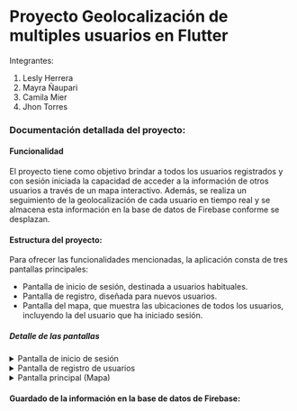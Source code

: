 # Proyecto Geolocalización de multiples usuarios en Flutter

Integrantes:
1. Lesly Herrera
1. Mayra Ñaupari
1. Camila Mier 
1. Jhon Torres

### Documentación detallada del proyecto:

#### Funcionalidad
El proyecto tiene como objetivo brindar a todos los usuarios registrados y con sesión iniciada la capacidad de acceder a la información de otros usuarios a través de un mapa interactivo. Además, se realiza un seguimiento de la geolocalización de cada usuario en tiempo real y se almacena esta información en la base de datos de Firebase conforme se desplazan. 

#### Estructura del proyecto:
Para ofrecer las funcionalidades mencionadas, la aplicación consta de tres pantallas principales:

- Pantalla de inicio de sesión, destinada a usuarios habituales.
- Pantalla de registro, diseñada para nuevos usuarios.
- Pantalla del mapa, que muestra las ubicaciones de todos los usuarios, incluyendo la del usuario que ha iniciado sesión.

##### Detalle de las pantallas
<details>
<summary>Pantalla de inicio de sesión</summary>
  Esta pantalla cuenta con dos campos de entrada de texto (TextInput) en los cuales ingresaremos nuestras credenciales de correo y contraseña. Luego, pulsaremos "LOGIN" para acceder si ya estamos registrados. En caso de no tener una cuenta, hay un botón que redirige al usuario a la pantalla de registro.
  
  En caso de no tener claro esto a continucación se puede apreciar la vista de dicha pantalla en un dispositivo:
  
</details>

<details>
<summary>Pantalla de registro de usuarios</summary>
  La pantalla de registro presenta tres campos de entrada de datos para el usuario. En primer lugar, se solicita ingresar un nombre de usuario único. A continuación, se requiere proporcionar una dirección de correo electrónico válida. Por último, se debe ingresar una contraseña segura. Estos tres parámetros son esenciales para crear una nueva cuenta y acceder a todas las funcionalidades de la aplicación una vez completado el proceso de registro.
  
  En caso de no tener claro lo mencionado a continucación se puede apreciar la vista de dicha pantalla en un dispositivo:

  <picture>
  <img alt="Shows an illustrated sun in light mode and a moon with stars in dark mode." src="https://user-images.githubusercontent.com/25423296/163456779-a8556205-d0a5-45e2-ac17-42d089e3c3f8.png">
</picture>
  
</details>

<details>
<summary>Pantalla principal (Mapa)</summary>
  La pantalla de inicio presenta una experiencia visualmente enriquecedora al mostrar la ubicación actual del usuario en un mapa de Google Maps. Además de esta información personalizada, los usuarios tienen la capacidad de visualizar la ubicación o geolocalización de otros usuarios registrados en la plataforma. Cada usuario se representa en el mapa con una marca de color azul, lo que facilita la identificación por medio del nombre de usuarios el cual se muestra al pulsar una marca especifica, y el seguimiento de las diferentes posiciones en tiempo real. Esta característica permite a los usuarios interactuar y compartir ubicaciones de manera eficiente dentro de la aplicación.
  
  En caso de no tener claro lo mencionado a continucación se puede apreciar la vista de dicha pantalla en un dispositivo:
  
</details>

#### Guardado de la información en la base de datos de Firebase:




